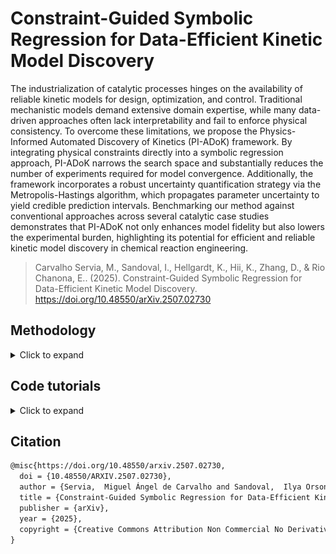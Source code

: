 # Constraint-Guided Symbolic Regression for Data-Efficient Kinetic Model Discovery

The industrialization of catalytic processes hinges on the availability of reliable kinetic models for design, optimization, and control. Traditional mechanistic models demand extensive domain expertise, while many data-driven approaches often lack interpretability and fail to enforce physical consistency. To overcome these limitations, we propose the Physics-Informed Automated Discovery of Kinetics (PI-ADoK) framework. By integrating physical constraints directly into a symbolic regression approach, PI-ADoK narrows the search space and substantially reduces the number of experiments required for model convergence. Additionally, the framework incorporates a robust uncertainty quantification strategy via the Metropolis-Hastings algorithm, which propagates parameter uncertainty to yield credible prediction intervals. Benchmarking our method against conventional approaches across several catalytic case studies demonstrates that PI-ADoK not only enhances model fidelity but also lowers the experimental burden, highlighting its potential for efficient and reliable kinetic model discovery in chemical reaction engineering.

> Carvalho Servia, M., Sandoval, I., Hellgardt, K., Hii, K., Zhang, D., & Rio Chanona, E.. (2025). Constraint-Guided Symbolic Regression for Data-Efficient Kinetic Model Discovery. 
https://doi.org/10.48550/arXiv.2507.02730


## Methodology

<details>
<summary>Click to expand</summary>

### Notation

We begin by establishing the mathematical notation necessary to precisely describe our methodology. First, we adopt the standard symbolic regression formulation, which serves as the foundation before introducing the strong formulation of our approach.

Let the set $\mathcal{Z}$ be defined as the union of an arbitrary collection of constants, $\Gamma$, and a fixed set of variables, $\mathcal{X}$. The operator set $\mathcal{P}$ consists of both arithmetic operations ($\diamond: \mathbb{R}^n \rightarrow \mathbb{R}$) and a finite collection of special one-dimensional functions ($\Lambda: \mathbb{R} \rightarrow \mathbb{R}$). Through iterative function composition using the operators in $\mathcal{P}$ over the elements in $\mathcal{Z}$, we form the model search space $\mathcal{M}$.

In our framework, variables are represented as state vectors $x \in \mathbb{R}^{n_x}$. Each data point comprises a state $x$ and its corresponding target value $y \in \mathbb{R}$ generated by an unknown function $f: \mathbb{R}^{n_x} \rightarrow \mathbb{R}$, such that $y = f(x)$. Collectively, the dataset is given by $\mathcal{D} = \lbrace \left( x^{(i)}, y^{(i)} \right) \mid i = 1, \ldots, n_t \rbrace$. To measure the discrepancy between predictions and target values, we employ a suitable positive-valued function $\ell: \mathbb{R}^{n} \times \mathbb{R}^{n} \rightarrow \mathbb{R}^{+}$.

A symbolic model $m \in \mathcal{M}$ is characterized by a finite set of parameters $\theta_m$, whose dimensionality $d_m$ depends on the specific model. We denote the model's prediction under parameters $\theta_m$ as $m(\cdot \mid \theta_m)$, and we represent the predicted value by $\hat{y}_m$ (i.e., $\hat{y}_m = m(\cdot \mid \theta_m)$). Crucially, our approach has two phases, which emulates well a bi-level optimization problem: the first phase (or inner problem) where the main objective is to find the optimal model structure, and the second (or outer problem) where the main objective is to fine-tune the optimal model structure and discover its optimal parameters. We define the optimal model $m^*$ as the model that minimizes the sum of the data fitting error and a penalty term proportional to the degree of constraint violation. Formally, this is expressed as:

$m^* = \arg\min_{m \in \mathcal{M}} \lbrace \sum_{i=1}^{n_t} \ell \left( \hat{y}_m^{(i)}, y^{(i)} \right) + \sum_{j=1}^{J} \lambda_j \, P_j(m) \rbrace,$

where $P_j(m)$ quantifies the violation of the $j$-th constraint, $\lambda_j$ is a constant scaling factor specific to that constraint, and $J$ is the total number of constraints.

The corresponding optimal parameters are determined by

$\theta_{m^*}^* = \arg\min_{\theta_{m^*}} \lbrace\sum_{i=1}^{n_t} \ell\left( \hat{y}_{m^*}^{(i)}, y^{(i)} \right) + \sum_{j=1}^{J} \lambda_j \, P_j(m)\rbrace.$

In the context of dynamical systems, the state variables are functions of time, $x(t) \in \mathbb{R}^{n_x}$, representing the evolution of the system over a fixed interval $\Delta t = [t_0, t_f]$. The system dynamics are characterized by the time derivatives $\dot{x}(t) \in \mathbb{R}^{n_x}$ and the initial condition $x_0 = x(t_0)$.

For our kinetic rate models, we assume that the $n_t$ sampling times $t^{(i)}$ lie within the interval $\Delta t$. The concentration measurements $C$ at each time $t^{(i)}$ approximate the true state $x(t^{(i)})$, while the rate estimates $r$ approximate the corresponding time derivatives, $r^{(i)} \approx \dot{x}(t^{(i)})$. Thus, the dataset becomes $\mathcal{D} = \lbrace \left( t^{(i)}, C^{(i)} \right) \mid i = 1, \ldots, n_t \rbrace.$

As before, we denote model predictions by a hat: $\hat{C}_m$ for states and $\hat{r}_m$ for rates, with the outputs given by $\hat{C}_m(\cdot \mid \theta_m)$ and $\hat{r}_m(\cdot \mid \theta_m)$, respectively.

We quantify the complexity of a model using the function $\mathcal{C}(m)$, here defined as the number of nodes in the expression tree representing the model. Models can then be grouped into families based on their complexity level $\kappa \in \mathbb{N}$, denoted as $\mathcal{M}^\kappa = \lbrace m \in \mathcal{M} \mid \mathcal{C}(m) = \kappa \rbrace.$

This notation establishes the mathematical foundation for our methodology, facilitating a clear and systematic description of our approach to automated kinetic model discovery.

### Introduction to the Strong Formulation
Before getting into the detailed explanations of model generation, model selection, mathematical constraints, and uncertainty quantification, we first provide a concise, itemised workflow of PI-ADoK. This overview will serve as a road-map for the discussion that follows.

1. **Data collection:** Acquire time–series concentrations $\!\bigl(t,\;C_i(t)\bigr)$ of all reactants and products.
2. **Generate constrained concentration surrogates:** Employ genetic programming with embedded physical constraints (positivity, equilibrium,\,\dots) to build differentiable symbolic models $\eta_i(t)$ that fit the measured $C_i(t)$.
3. **Parameter refinement (concentration):** Calibrate every surrogate by solving the second equation shown to obtain $\theta_{\eta_i}^{\star}$.
4. **Model selection (concentration):** Use $\mathrm{AIC}$ to pick the most accurate yet parsimonious $\eta_i(t)$ from the model set for each chemical species in each experiment.
5. **Derivative estimation:** Differentiate the chosen $\eta_i(t)$; the derivatives $\dot{\eta}_i(t)$ provide rate estimates $r_i(t)$.
6. **Generate constrained rate model candidates:** Apply genetic programming with constraints to the rate data, yielding a set $\mathcal M^{\kappa}$ of symbolic rate models for each complexity $\kappa$.
7. **Parameter refinement (rates):** Optimize every rate model by solving the inner problem in the fifth equation shown.
8. **Model selection (rates):} Rank the $\kappa$-winners with $\mathrm{AIC}$ and select the final kinetic expression $m^{\star}$.
9. **Optional MBDoE loop:** If $m^{\star}$ is unsatisfactory and budget remains, use model-based design of experiments to propose new conditions (default: discriminate between the best and second-best rate models), collect data, and return to Step 2.
10. **Uncertainty quantification:** For the accepted model, quantify parameter uncertainty (with Metropolis–Hastings) and propagate it to obtain predictive intervals.

For PI-ADoK, which leverages the strong formulation of symbolic regression, the primary objective is to determine the model $m$ that best maps the state variables $x(t)$ to the corresponding rates $r^{(i)}$, i.e.,

$\hat{r}_m(t \mid \theta_m) = m(x(t) \mid \theta_m).$

Since direct measurements of the rates $r^{(i)}$ are unavailable, they must first be estimated from the concentration data $C^{(i)}$. To this end, our approach constructs an intermediate symbolic model $\eta$ that approximates the concentration measurements, such that $\eta(t^{(i)}) \approx C^{(i)}$. This process follows the standard symbolic regression procedure, as described in the first and second equation shown, with the associated model selection methodology detailed in the below section ("Model Selection").

Overfitting is inherently controlled at two distinct stages of the PI-ADoK workflow. First, during the genetic programming search, the population is arranged by structural complexity $\kappa$. For every admissible dimensionality (e.g.\ $\kappa = 3,4,5,\ldots$) the algorithm independently seeks and stores the best performing model before any cross-complexity comparison is made. This level-wise competition ensures that simple models are never forced to compete directly with much richer expressions and by defining an upper limit of complexity, the search process is prevented from drifting toward unnecessarily intricate solutions. Second, when the set of level-wise winners is compared to choose the final model, we employ the Akaike Information Criterion, which adds an explicit penalty that grows with the dimensionality of the model. By coupling complexity-arranged search with AIC-based selection, PI-ADoK guards against overfitting both during model generation and during the ultimate selection of the governing kinetic expression.

Because the model $\eta$ is differentiable, its derivative, $\dot{\eta}(t^{(i)})$, serves as an approximation for the true rates, i.e., $\dot{\eta}(t^{(i)}) \approx r^{(i)}$. With these rate estimates in hand, we can formulate the optimization problem as follows. At the outer level, we optimize over candidate models of fixed complexity $\kappa$ by minimizing the sum of the fitting error and a penalty term that is proportional to the degree of constraint violation:

$m^\star = \arg\min_{m \in \mathcal{M}^\kappa} \lbrace \sum_{i=1}^{n_t} \ell \left(\hat{r}_m(t^{(i)} \mid \theta_m), r^{(i)}\right) + \sum_{j=1}^{J} \lambda_j \, P_j(m) \rbrace.$

At the inner level, we optimize the parameters of the selected model $m^\star$ as follows:

$\theta_{m^\star}^\star = \arg\min_{\theta_{m^\star}} \lbrace\sum_{i=1}^{n_t} \ell \left(\hat{r}_{m^\star}(t^{(i)} \mid \theta_{m^\star}), r^{(i)}\right) + \sum_{j=1}^{J} \lambda_j \, P_j(m) \rbrace.$

In both the second and fifth equation shown, the function $\ell$ represents the sum of squared errors (SSE). The Limited-memory Broyden-Fletcher-Goldfarb-Shanno (L-BFGS) algorithm is employed for solving the parameter estimation problem. L-BFGS is well-suited for handling this problem due to its performance in tasks pertaining to parameter estimation and optimization. The stopping criteria for the optimization are left to the default options in the Scipy package, and a multi-start approach is employed, where multiple runs are initiated with different starting points, and the best solution is retained. A schematic overview of the complete PI-ADoK workflow is shown below.

![Alt text](pi_adok_flowchart.png)
Figure 1: Step-by-step flow of PI-ADoK, highlighting the two main tasks: estimating derivatives (red box) and generating rate models (blue box). In the derivative-estimation phase, genetic programming produces candidate concentration models, followed by parameter estimation and model selection via AIC. These models are then numerically differentiated to approximate reaction rates. In the rate-modeling phase, the framework uses the estimated rates to build kinetic expressions, again refining candidates through parameter estimation and model selection. Model-based design of experiments (MBDoE) can propose new experiments to collect data if the current model is unsatisfactory, closing the loop until a reliable model is obtained. Uncertainty quantification is then performed on the final model to assess prediction reliability. Constraints are included in each step of model construction to guide the genetic programming algorithm to physically-sensible models.

The PI-ADoK framework is designed to handle complex chemical reaction scenarios, including cases with multiple reactions occurring in parallel or sequentially. In this work, however, we focus on single-reaction systems. For multi-reaction systems, the approach is significantly different. Instead of deriving a single unified model to describe the kinetic rates of all species, the chemical system would require PI-ADoK to develop individual models for each reactant and product. This is due to the fact that, in multi-reaction systems, the dynamics of each species are governed by distinct mathematical functions, with no direct stoichiometric relationships linking their rates. An example of applying the strong formulation of symbolic regression to multi-reaction systems is provided in the `Supplementary Information' of 
https://doi.org/10.48550/arXiv.2301.11356.


### Model Selection

Having outlined how PI-ADoK produces a level-wise set of candidate models (one best expression for every structural complexity $\kappa$) we now turn to the question of how to choose among those winners.  The selection step must favor models that are predictive yet parsimonious, thereby reinforcing the overfitting defenses already built into the search procedure.

Instead of employing a data-splitting approach for model selection, PI-ADoK leverages an information criterion, allowing the entire dataset to be utilized for both model construction and evaluation. This is particularly beneficial in low-data environments, as it maximizes the amount of information available for identifying suitable kinetic models.

We specifically adopt the Akaike Information Criterion (AIC) based on prior comparative analyses of different information criteria, where AIC consistently demonstrated superior performance in kinetic discovery. Formally, for a model $m$ with parameter set $\theta_m$ of dimension $d_m$, the AIC is given by:

$$\text{AIC}_m = 2 \, NLL\bigl(\theta_m \mid \mathcal{D}\bigr) + 2\,d_m,$$

where $NLL$ denotes the negative log-likelihood . When comparing two models $m_1$ and $m_2$, the one with the lower AIC value from the above equation is deemed preferable.


### Model-Based Design of Experiments

If the dataset used for model discovery is insufficient to yield an adequate model, and provided the experimental budget has not been exhausted, we can leverage insights from the optimized models to design a more informative experiment. In particular, we identify the operating conditions that maximize the discrepancy between the state predictions $\hat x(t|\theta^\star)$ of the two best proposed models, denoted as $\eta$ and $\mu$, based on the current dataset. In this work, the "operating conditions" refer to the initial conditions of an experiment. However, the "operating conditions" can be expanded to included many other variables, both static (e.g., initial temperature, initial pressure, type of catalyst) and dynamic (e.g., heating/cooling profile, rate of reactant addition, rate of product extraction).


The rationale for selecting these two models is discussed in our previous paper. The MBDoE approach adopted in this work follows the framework developed by Hunter and Reiner:

$$x_0^{(new)} = \arg\max_{x_0} \lbrace x_0 + \int_{t_0}^{t_f} \ell\left(\hat x_\eta \left(\tau\mid\theta_\eta^\star \right), \hat x_\mu \left(\tau\mid\theta_\mu^\star \right) \right)\, d\tau \rbrace.$$

In the above equation, $\ell$ represents the SSE. Once the optimal initial conditions are determined, a new experiment can be performed to generate additional data points, which are then incorporated into the original dataset. With this enriched dataset, PI-ADoK can be executed again, thereby closing the loop between informative experimental design and optimal model discovery.


### Integration of Mathematical Constraints

The incorporation of mathematical constraints into symbolic regression frameworks has attracted considerable attention in the literature, yielding mixed outcomes. On one hand, studies such as those by Kronberger (2022) indicate that integrating constraints may lead to higher prediction errors on both training and testing datasets. They attribute this effect to slower convergence rates and a more rapid loss of genetic diversity. Nevertheless, this same study suggest that under elevated noise levels (which often mirror the inherent variability in experimental setups) the benefits of enforcing constraints become more pronounced by steering the search toward models that are consistent with the underlying system.

Further investigations by Haider (2023) extended these observations by examining case studies under conditions of high noise. Their findings indicate that, although the improvements in prediction error were sometimes not statistically significant compared to unconstrained approaches, the incorporation of constraints did help in identifying models with a lower propensity for overfitting and enhanced adherence to expected behavior. In addition, research by Błądek (2019) demonstrates that for smaller datasets (typical of many experimental scenarios) the integration of mathematical constraints can yield statistically significant improvements over traditional genetic programming (GP) algorithms without constraints.

Taken together, these studies, despite their ambiguous outcomes, are encouraging for our application area (of course, this is contingent on having a good underlying discovery algorithm, because without it, constraints will likely provide little added-value). Experimental data are frequently characterized by high noise levels and limited sample sizes, conditions under which the selective enforcement of constraints appears to offer tangible benefits. This suggests that, even if the addition of constraints occasionally incurs a trade-off in prediction accuracy, the overall improvements in physical plausibility and model robustness make this approach a promising avenue for experimental applications like the one we deal with in this work.

Motivated by these findings there is a clear need for a flexible methodology to incorporate extensive prior knowledge (often available in kinetic studies) into GP. PI-ADoK integrates constraints directly into the GP process to ensure that candidate models not only fit the data but also conform to established physical laws.

Integrating constraints into GP is a delicate endeavor that requires balancing exploration and exploitation in a vast search space. On one hand, constraints reduce the search space by eliminating models that violate known physical principles, thus focusing computational effort on promising regions. On the other hand, overly stringent constraints lead to reduced population diversity, which can induce premature convergence, and inevitably results in suboptimal solutions.

In PI-ADoK, constraints are incorporated in a straightforward yet effective manner. Each candidate model is evaluated based on its prediction error and its compliance with a set of predefined constraints. Specifically, our constraints verify that candidate models:

1. Exactly respect the initial conditions (since these are determined with minimal uncertainty).
2. Reach equilibrium so that the function's end behavior converges to a constant value.
3. Consistently predict outputs with the correct sign (e.g., positive concentrations or negative rates).
4. Exhibit the correct monotonic behavior, being either always increasing or always decreasing.

Each of these constraints can be turned on and off independently based on the chemical system being investigated. When a candidate model satisfies all constraints, its fitness is determined solely by its prediction error. However, if it violates one or more constraints, a penalty, which is proportional to the degree of violation and scaled by a user-defined hyperparameter, is added to its fitness. This penalty-based method enables fine-tuning of the balance between allowing some flexibility in the search and enforcing strict constraint adherence through the hyperparameters. It is important to note that these hyperparameters were manually fine-tuned for our experiments. Although a more formal hyperparameter optimization could potentially enhance the robustness of our findings, we believe that these parameters should be tuned on a case-by-case basis, since the appropriate confidence in the constraints depends on the specific system, the amount of available information, and ultimately the performance of the algorithm.

This approach offers several advantages:

- It preserves the interpretability and physical plausibility of the resulting models by ensuring adherence to known physical laws.
- It focuses the search on promising regions of the model space, potentially reducing the experimental cost of model discovery.
- The use of hyperparameters to scale penalty terms allows the algorithm to be tailored to different problem contexts, balancing the need for exploration with the drive for exploitation.

However, it is important to note that our current implementation employs static hyperparameters that remain constant throughout the search process. In future work, it would be worthwhile to investigate dynamic hyperparameter tuning strategies, where the penalty factors evolve during the search. For instance, one might hypothesize that a more relaxed constraint regime in the early stages could maximize diversity and facilitate a broad exploration of the model space. As the search progresses and promising regions are identified, the constraints could gradually become more stringent, thereby focusing computational resources on refining high-performing solutions.


### Uncertainty Quantification Using the Metropolis-Hastings Algorithm

Uncertainty quantification is an important aspect of modeling complex kinetic systems, as it provides insight into the confidence and robustness of predicted model behavior. In the context of symbolic regression, and specifically for PI-ADoK, the need to accurately propagate uncertainty through non-linear, high-dimensional kinetic models have led us to adopt a sampling-based approach using the Metropolis-Hastings (MH) algorithm.

Various methods exist for uncertainty quantification, ranging from simpler techniques such as Laplace approximations and sigma points to more sophisticated sampling algorithms like Hamiltonian Monte Carlo (HMC) and MH. For our purposes of kinetic modeling, where accuracy may be critical, the MH algorithm was selected because of its ability to handle complex, non-linear distributions whilst having a simple and intuitive implementation that provides effective results. This flexibility in choosing proposal distributions makes MH particularly adaptable to the intricate dynamics often encountered in kinetic modeling.

The MH algorithm is an iterative method designed to sample from a target distribution: in our case, the posterior distribution of the model parameters. It works by constructing a Markov chain, meaning that each new sample depends only on the current state, and as the chain evolves, its distribution converges to the target distribution (this convergence is known as the chain reaching its stationary distribution).

At each iteration, a candidate point is generated by perturbing the current point using a proposal distribution. The candidate is then either accepted or rejected based on an acceptance probability. This probability is calculated to satisfy the detailed balance condition, which essentially ensures that the likelihood of moving from one point to another and vice versa is balanced in such a way that the chain will eventually reflect the target distribution.

In our implementation, if the candidate improves the model's fit (i.e., it has a higher posterior probability) or meets the acceptance criterion probabilistically even when it is less likely than the current state, the candidate is accepted and becomes the new current state. If not, the algorithm retains the current state. This process of generating, evaluating, and either accepting or rejecting candidates allows the chain to explore the parameter space effectively. Over many iterations, the samples collected approximate the posterior distribution, providing a robust quantification of uncertainty in our kinetic models.

The main steps of the MH algorithm are summarized in the algorithm below.

![Alt text](MH_algorithm.png)

</details>

## Code tutorials

<details>
<summary>Click to expand</summary>

### Tutorial for PI-ADoK: Decomposition of Nitrous Oxide
The code presented below serves to give step-by-step instructions on how to execute PI-ADoK. 

#### Import required packages
Below we show the needed packages to be used in the rest of the example.

<details>
<summary>Show code</summary>

```python
import numpy as np
from scipy.integrate import solve_ivp
import matplotlib.pyplot as plt
import pandas as pd
from pysr import PySRRegressor
from sympy import *
from scipy.misc import derivative as der
import re
from scipy.integrate import solve_ivp
import itertools as it 
from time import perf_counter
import matplotlib.cm as cm
import os
```

</details>

#### Data Generation
Here, we will be working with the decomposition of nitrous oxide as a case study. The first thing that we must do is generate some data, if experimental data is not available (if it is, it should be formatted in the same way it is presented above).

<details>
<summary>Show code</summary>

```python
def kinetic_model(t, z):
    k_1 = 2 
    k_2 = 5

    dNOdt = (-1) * ((k_1 * z[0]**2) / (1 + k_2 * z[0]))
    dNdt = ((k_1 * z[0]**2) / (1 + k_2 * z[0]))
    dOdt = (1/2) * ((k_1 * z[0]**2) / (1 + k_2 * z[0]))

    dzdt = [dNOdt, dNdt, dOdt]
    return dzdt

# Plotting the data given
species = ["NO", "N", "O"]
initial_conditions = {
    "ic_1": np.array([5 , 0, 0]),
    "ic_2": np.array([10, 0, 0]),
    "ic_3": np.array([5 , 2, 0]),
    "ic_4": np.array([5 , 0, 3]),
    "ic_5": np.array([0 , 2, 3]),
}

num_exp = len(initial_conditions)
num_species = len(species)

timesteps = 15
time = np.linspace(0, 10, timesteps)
t = [0, np.max(time)]
t_eval = list(time)
STD = 0.2
noise = [np.random.normal(0, STD, size = (num_species, timesteps)) for i in range(num_exp)]
in_silico_data = {}
no_noise_data = {}

for i in range(num_exp):
    ic = initial_conditions["ic_" + str(i + 1)]
    solution = solve_ivp(kinetic_model, t, ic, t_eval = t_eval, method = "RK45")
    in_silico_data["exp_" + str(i + 1)] = np.clip(solution.y + noise[i], 0, 1e99)
    no_noise_data["exp_" + str(i + 1)] = solution.y

color_1 = ['salmon', 'royalblue', 'darkviolet']
marker = ['o', 'o', 'o', 'o']

# Plotting the in-silico data for visualisation
for i in range(num_exp):
    fig, ax = plt.subplots()
    ax.set_title("Experiment " + str(i + 1))
    ax.set_ylabel("Concentration $(M)$")
    ax.set_xlabel("Time $(h)$")
    ax.spines["right"].set_visible(False)
    ax.spines["top"].set_visible(False)

    for j in range(num_species):
        y = in_silico_data["exp_" + str(i + 1)][j]
        ax.plot(time, y, marker[j], markersize = 3, label = species[j], color = color_1[j])

    ax.grid(alpha = 0.5)
    ax.legend()
        
# plt.show()


def save_matrix_as_csv(matrix, filename):
    # Convert numpy matrix to pandas dataframe
    df = pd.DataFrame(matrix)
        
    # Save dataframe as CSV file in exp_data directory without index
    filepath = os.path.join("Physics_Informed_Symbolic_Regression/physics_informed_SR/Decomposition_Nitrous_Oxide/exp_data", filename + ".csv")
    df.to_csv(filepath, index = False, header = False)

for i in range(num_exp):
    name = "exp_" + str(i + 1)
    matrix = in_silico_data[name]
    save_matrix_as_csv(matrix, name)
```

</details>

#### Generating Concentration Models
Once we have generated the concentration versus time dataset, we must now create concentration profiles so we can then numerically differentiate them and approximate the rates of reaction (which cannot be measured experimentally). The inputs for the genetic programming algorithm can be changed in accordance to one's problems. This snippet of code will generate files with the equations. 

<details>
<summary>Show code</summary>

```julia
# Loop through each experiment and species to perform symbolic regression

import Pkg
# Here, we are loading our physics-informed version of the symbolic regression package 
# All of the path names need to be adjusted to the specific implementation
project_dir = "/Users/md1621/Desktop/PhD-Code/Physics_Informed_Symbolic_Regression/physics_informed_SR"
Pkg.activate(project_dir)
Pkg.instantiate()


exp_dir = "Physics_Informed_Symbolic_Regression/physics_informed_SR/Decomposition_Nitrous_Oxide/exp_data"
hof_dir = "Physics_Informed_Symbolic_Regression/physics_informed_SR/Decomposition_Nitrous_Oxide/hof_files"
rate_dir = "Physics_Informed_Symbolic_Regression/physics_informed_SR/Decomposition_Nitrous_Oxide/const_data"

using IterTools: ncycle
using SymbolicRegression
using Infiltrator
using DelimitedFiles

tspan = (0e0, 1e1)
num_timepoints = 15

times_per_dataset=collect(range(tspan[begin], tspan[end]; length=num_timepoints))

ini_NO = [5e0, 1e1, 5e0, 5e0, 1e1]
ini_N = [0e0, 0e0, 2e0, 0e0, 2e0]
ini_O = [0e0, 0e0, 0e0, 3e0, 3e0]

num_datasets = length(ini_NO)
num_states = 3

function my_loss(tree, dataset::Dataset{T,L}, options)::L where {T,L}
    prediction, flag = eval_tree_array(tree, dataset.X, options)
    if !flag
        return L(Inf)
    end
    return sum((prediction .- dataset.y) .^ 2)
end


# Here we loop through each species and each experiment, adding sensible constraints for each of the profiles.
for i in num_datasets:num_datasets
    datasets = readdlm(exp_dir*"/exp_$i.csv", ',', Float64, '\n')
    #------------------------------#

    for j in 1:num_states
        X = reshape(times_per_dataset, 1, :)
        y = reshape(datasets[j, :], 1, :)

        if j == 1
            name = hof_dir*"/hall_of_fame_NO$i.csv"
            options = Options(; # NOTE add new constraint here
                binary_operators=[+, *, /, -],
                unary_operators=[exp],
                loss_function=my_loss,
                maxsize=9,
                parsimony=0.00001,
                timeout_in_seconds=300,
                constraint_initial_condition=true,
                constraint_concentration_equilibrium=true,
                constraint_always_positive=true,
                constraint_always_negative=false,
                constraint_always_increasing=false,
                constraint_always_decreasing=true,
                hofFile=name
            )

        elseif j == 2
            name =  hof_dir*"/hall_of_fame_N$i.csv"
            options = Options(; # NOTE add new constraint here
            binary_operators=[+, *, /, -],
            unary_operators=[exp],
            loss_function=my_loss,
            maxsize=9,
            parsimony=0.00001,
            timeout_in_seconds=300,
            constraint_initial_condition=true,
            constraint_concentration_equilibrium=true,
            constraint_always_positive=true,
            constraint_always_negative=false,
            constraint_always_increasing=true,
            constraint_always_decreasing=false,
            hofFile=name
        )

        elseif j == 3
            name =  hof_dir*"/hall_of_fame_O$i.csv"
            options = Options(; # NOTE add new constraint here
            binary_operators=[+, *, /, -],
            unary_operators=[exp],
            loss_function=my_loss,
            maxsize=9,
            parsimony=0.00001,
            timeout_in_seconds=300,
            constraint_initial_condition=true,
            constraint_concentration_equilibrium=true,
            constraint_always_positive=true,
            constraint_always_negative=false,
            constraint_always_increasing=true,
            constraint_always_decreasing=false,
            hofFile=name
        )

        end

        hall_of_fame = equation_search(
            X, y, niterations=200, options=options, parallelism=:serial, variable_names=["t"]
        )
    end
end

```

</details>

#### Finding the Best Concentration Models
Once the concentration models have been produced, we will read them from the files that we generated using the snippet above. We will need to evaluate the models generated in order for us to select the ones that minimize the AIC value. This can be done with the following code.

<details>
<summary>Show code</summary>

```python
def read_equations(path):
    # Read equations from CSV with different separator 
    data = pd.read_csv(path)
    # Convert dataframe into numpy array
    eqs = data["Equation"].values
    
    eq_list = []
    # For every string equation in list...
        
    def make_f(eq):
        # Function takes a string equation, 
        # Converts exp to numpy representation
        # And returns the expression of that string 
        # As a function 
        def f(t):
            equation = eq.replace("x0", "t")
            return eval(equation.replace("exp", "np.exp"))
        return f
    
    for eq in eqs:
        # Iterate over expression strings and make functions
        # Then add to expression list
        eq_list += [make_f(eq)]
        
    return eq_list

def number_param(path):
    # Read equations from CSV with different separator 
    data = pd.read_csv(path)
    # Convert dataframe into numpy array
    eqs = data["Equation"].values
    t = symbols("t")
    simple_traj = []
    param = []

    for eq in eqs:
        func = simplify(eq)
        simple_traj.append(func)
        things = list(func.atoms(Float))
        param.append(len(things))

    simple_traj = np.array(simple_traj).tolist()
    return param

def find_best_model(NLL, param):
    # Finding the model with the lowest AIC value
    AIC = 2 * np.array(NLL) + 2 * np.array(param)
    index = np.where(AIC == np.min(AIC))
    return index[0][0]

def NLL_models(eq_list, t, data, NLL_species, number_datapoints):
    # Make list of NLL values for each equation
    NLL = []

    for f in eq_list:
        y_T = []

        for a in t:
            y_T.append(f(a))

        NLL.append(NLL_species(data, y_T, number_datapoints))
    return NLL

def NLL(C, y_C, number_datapoints):
    # Calculate the NLL value of a given equation
    likelihood = np.empty(number_datapoints)
    mse = np.empty(number_datapoints)

    for i in range(number_datapoints):
        mse[i] = ((C[i] - y_C[i])**2)

    variance = np.sum(mse) / number_datapoints

    for i in range(number_datapoints):
        likelihood[i] = ((C[i] - y_C[i])**2) / (2 * (variance)) \
            - np.log(1 / (np.sqrt(2 * np.pi * (variance))))

    return np.sum(likelihood)

# Find out which concentration models are best for each experiment
equation_lists = {}
best_models = {}

for i in range(num_exp):
    data = in_silico_data["exp_" + str(i + 1)]

    for j in range(num_species):
        if j == 0:
            file_name = str("Physics_Informed_Symbolic_Regression/physics_informed_SR/Decomposition_Nitrous_Oxide/hof_files/hall_of_fame_NO" \
                + str(i + 1) + ".csv")
            name = "NO_"
        if j == 1:
            file_name = str("Physics_Informed_Symbolic_Regression/physics_informed_SR/Decomposition_Nitrous_Oxide/hof_files/hall_of_fame_N" \
                + str(i + 1) + ".csv")
            name = "N_"
        if j == 2:
            file_name = str("Physics_Informed_Symbolic_Regression/physics_informed_SR/Decomposition_Nitrous_Oxide/hof_files/hall_of_fame_O" \
                + str(i + 1) + ".csv")
            name = "O_"
        
        a = read_equations(file_name)
        nll_a = NLL_models(a, time, data[j], NLL, timesteps)
        param_a = number_param(file_name)
        best_models[name + str(i + 1)] = find_best_model(nll_a, param_a)
        equation_lists[name + str(i + 1)] = a

# Plotting the selected concentration profile and in-silico data
for i in range(num_exp):
    fig, ax = plt.subplots()
    # ax.set_title("Concentration Profiles - Experiment " + str(i + 1))
    ax.set_ylabel("Concentrations $(M)$", fontsize = 18)
    ax.set_xlabel("Time $(h)$", fontsize = 18)
    ax.spines["right"].set_visible(False)
    ax.spines["top"].set_visible(False)
    ax.tick_params(axis = 'both', which = 'major', labelsize = 18)

    for j in range(num_species):
        y = in_silico_data["exp_" + str(i + 1)][j]
        name = species[j] + "_" + str(i + 1)
        model = best_models[name]
        yy = equation_lists[name][model](time)
        ax.plot(time, y, marker[j], markersize = 4, label = species[j], color = color_1[j])
        ax.plot(time, yy, color = color_1[j], linestyle = "-")

    ax.grid(alpha = 0.5)
    ax.legend(fontsize = 15)


# plt.show()
```

</details>

#### Parameter Estimation for Concentration Models
The parameters of any concentration model can be optimized using the following code example. The code can be changed manually, or the generated concentration models in the csv files can be used to automatically generate functions and optimize them. 

<details>
<summary>Show code</summary>

```python
def competition(k, t):
    # Define the competition model. The state is a function of parameters k and time t.
    k_1 = k[0]
    k_2 = k[1]

    # Calculate the state based on the model's formula.
    state = k_1 + (-k_2 * t)
    
    return state

def sse(params, exp, spec):
    # Calculate the sum of squared errors (SSE) for a given set of parameters.
    # 'exp' is the experiment number and 'spec' is the species.

    # Find the index of the specified species in the global list 'species'.
    num = species.index(spec)

    # Retrieve observed data for the specified experiment and species.
    observations = in_silico_data["exp_" + exp][num]

    # Compute the model response using the competition model.
    model_response = competition(params, time)

    # Calculate the SSE between the observed data and the model response.
    SSE = (observations - model_response)**2
    total = np.sum(SSE)

    return total

def callback(xk):
    # Callback function to output the current solution during optimization.
    print(f"Current solution: {xk}")

def Opt_Rout(multistart, number_parameters, x0, lower_bound, upper_bound, to_opt, exp, spec):
    # Perform optimization with multiple starting points.
    # 'multistart' is the number of starts, 'number_parameters' is the number of parameters in the model.
    # 'x0' is the initial guess, 'to_opt' is the function to minimize (SSE in this case).

    # Initialize arrays to store local solutions and their corresponding values.
    localsol = np.empty([multistart, number_parameters])
    localval = np.empty([multistart, 1])
    boundss = tuple([(lower_bound, upper_bound) for i in range(number_parameters)])
    
    # Perform optimization for each start.
    for i in range(multistart):
        res = minimize(to_opt, x0, method='L-BFGS-B', args=(exp, spec), bounds=boundss, callback=callback)
        localsol[i] = res.x
        localval[i] = res.fun

    # Find the best solution among all starts.
    minindex = np.argmin(localval)
    opt_val = localval[minindex]
    opt_param = localsol[minindex]
    
    return opt_val, opt_param

# Set parameters for the optimization routine.
multistart = 10
number_parameters = 2
lower_bound = 0.0001
upper_bound = 10
exp = "2"  # Experiment number
spec = "H"  # Species

# Generate an initial guess for the parameters.
solution = np.random.uniform(lower_bound, upper_bound, number_parameters)
print('Initial guess = ', solution)

# Perform the optimization to find the best parameters that minimize the SSE.
opt_val, opt_param = Opt_Rout(multistart, number_parameters, solution, lower_bound, upper_bound, sse, exp, spec)

# Output the results.
print('MSE = ', opt_val)
print('Optimal parameters = ', opt_param)
```

</details>

#### Numerically Differentiating the Best Concentration Models
Now that we have figured out which concentration models minimize the AIC (and we have plotted the models versus the in-silico data to ensure that the models are capturing the trends of the kinetic data), we must differentiate our models so that we can approximate the rate measurements that we do not have direct access to. Since we are working with a synthetic dataset, we will also plot the approximations to the true rate dataset.

<details>
<summary>Show code</summary>

```python
derivatives = {}
SR_derivatives_NO = np.array([])
SR_derivatives_N  = np.array([])
SR_derivatives_O  = np.array([])

# Getting the rate measurements from the model (realistically, never available)
# But just to check the fit of our estimates of the rate which are obtained by
# Numerically differentiating the concentration models selected
for i in range(num_exp):
    
    for j in range(num_species):
        name = species[j] + "_" + str(i + 1)
        model = best_models[name]
        best_model = equation_lists[name][model]
        derivative = np.zeros(timesteps)
        
        for h in range(timesteps):
            derivative[h] =  der(best_model, time[h], dx = 1e-6)
        
        derivatives[name] = derivative

# Plotting the estimated rates and the actual rates
for i in range(num_exp):
    fig, ax = plt.subplots()
    # ax.set_title("Derivative Estimates - Experiment " + str(i + 1))
    ax.set_ylabel("Rate $(Mh^{-1})$", fontsize = 18)
    ax.set_xlabel("Time $(h)$", fontsize = 18)
    ax.spines["right"].set_visible(False)
    ax.spines["top"].set_visible(False)
    data = no_noise_data["exp_" + str(i + 1)]
    y = kinetic_model(time, data)
    ax.tick_params(axis = 'both', which = 'major', labelsize = 18)

    for j in range(num_species):
        name = species[j] + "_" + str(i + 1)
        yy = derivatives[name]
        ax.plot(time, y[j], marker[j], markersize = 4, label = species[j], color = color_1[j])
        ax.plot(time, yy, color = color_1[j], linestyle = "-")

    ax.grid(alpha = 0.5)
    ax.legend(fontsize = 15)

# plt.show()

# Preparing the data for the second step of the symbolic regression methodology
for i in range(num_exp):
    SR_derivatives_NO = np.concatenate([SR_derivatives_NO, derivatives["NO_" + str(i + 1)]])
    SR_derivatives_N  = np.concatenate([SR_derivatives_N , derivatives["N_"  + str(i + 1)]])
    SR_derivatives_O  = np.concatenate([SR_derivatives_O , derivatives["O_"  + str(i + 1)]])

a = in_silico_data["exp_1"].T
b = in_silico_data["exp_2"].T
sr_data = np.vstack((a, b))

for i in range(2, num_exp):
    c = in_silico_data["exp_" + str(i + 1)].T
    sr_data = np.vstack((sr_data, c))
    
def save_matrix_as_csv(matrix, filename):
    # Convert numpy matrix to pandas dataframe
    df = pd.DataFrame(matrix)
        
    # Save dataframe as CSV file in exp_data directory without index
    filepath = os.path.join("Physics_Informed_Symbolic_Regression/physics_informed_SR/Decomposition_Nitrous_Oxide/const_data", filename + ".csv")
    df.to_csv(filepath, index = False, header = False)

size = len(SR_derivatives_NO)
save_matrix_as_csv(sr_data[:, 0:3].T, 'conc_data_for_rate_models')
save_matrix_as_csv(np.reshape(SR_derivatives_NO, (1, size)), 'rate_data_NO')
save_matrix_as_csv(np.reshape(SR_derivatives_N, (1, size)), 'rate_data_N')
save_matrix_as_csv(np.reshape(SR_derivatives_O, (1, size)), 'rate_data_O')
```

</details>

#### Generate Rate Models
So far we have: (i) generated some kinetic data; (ii) using the kinetic data, construct concentration models for each species in each experiment; (iii) based on the constructed concentration models, we selected the best one based on AIC; (iv) from the best concentration model, we numerically differentiate it to approximate the rate of consumption and generation of the species. Now, with the approximations, we can use them to make rate models and again select the best rate model from the generated files. Below, using the adapted genetic programming package, we make the rate models and save them as csv files (in the process, a bkup and a pickle file will be generated in the same directory, but these will not be used at all).

<details>
<summary>Show code</summary>

```julia
# Loop over each species to perform symbolic regression for rate models
conc_data = readdlm(rate_dir*"/conc_data_for_rate_models.csv", ',', Float64, '\n')

for j in 1:num_states
    X = reshape(conc_data[1,:], num_states - 2, :)
    i = num_datasets

    if j == 1
        name = hof_dir*"/hall_of_fame_rate_NO$i.csv"
        a = readdlm(rate_dir*"/rate_data_NO.csv", ',', Float64, '\n')
        y = reshape(a, 1, :)
        num = 400
        options = Options(; # NOTE add new constraint here
            binary_operators=[+, *, /, -],
            loss_function=my_loss,
            maxsize=18,
            parsimony=0.00001,
            timeout_in_seconds=600,
            constraint_initial_condition=false,
            constraint_concentration_equilibrium=false,
            constraint_always_positive=false,
            constraint_always_negative=true,
            constraint_always_increasing=true,
            constraint_always_decreasing=false,
            hofFile=name
        )

    elseif j == 2
        name = hof_dir*"/hall_of_fame_rate_N$i.csv"
        a = readdlm(rate_dir*"/rate_data_N.csv", ',', Float64, '\n')
        y = reshape(a, 1, :)
        num = 200
        options = Options(; # NOTE add new constraint here
            binary_operators=[+, *, /, -],
            loss_function=my_loss,
            maxsize=18,
            parsimony=0.00001,
            timeout_in_seconds=600,
            constraint_initial_condition=false,
            constraint_concentration_equilibrium=false,
            constraint_always_positive=true,
            constraint_always_negative=false,
            constraint_always_increasing=false,
            constraint_always_decreasing=true,
            hofFile=name
        )

    elseif j == 3
        name = hof_dir*"/hall_of_fame_rate_O$i.csv"
        a = readdlm(rate_dir*"/rate_data_O.csv", ',', Float64, '\n')
        y = reshape(a, 1, :)
        num = 200
        options = Options(; # NOTE add new constraint here
            binary_operators=[+, *, /, -],
            loss_function=my_loss,
            maxsize=18,
            parsimony=0.00001,
            timeout_in_seconds=600,
            constraint_initial_condition=false,
            constraint_concentration_equilibrium=false,
            constraint_always_positive=true,
            constraint_always_negative=false,
            constraint_always_increasing=false,
            constraint_always_decreasing=true,
            hofFile=name
        )

    end

    hall_of_fame = equation_search(
        X, y, niterations=num, options=options, parallelism=:serial, variable_names=["CNO"]
    )
end
```

</details>

#### Selecting the Best Rate Model Generated
Similarly to what was done with the concentration models, we need to evaluate the generated rate models and find which one minimizes the AIC.

<details>
<summary>Show code</summary>

```python
def rate_n_param(path):
    # read equations from CSV with different separator 
    data = pd.read_csv(path)
    # convert dataframe into numpy array
    eqs = data["Equation"].values
    NO, N, O = symbols("NO N O")
    simple_traj = []
    param = []
    
    for eq in eqs:
        func = simplify(eq)
        func = str(func)
        j = 0
        things = re.findall(r"(\*{2}|\*{0})(\d+\.?\d*)", func)
        
        for i in range(len(things)):
            if things[i][0] != "**":
                j += 1
        
        simple_traj.append(func)
        param.append(int(j))
    # simple_traj = np.array(simple_traj).tolist()
    
    return simple_traj, param

rate_models = {}
GP_models = {}

for i in range(num_species):
    if i == 0:
        path = "Physics_Informed_Symbolic_Regression/physics_informed_SR/Decomposition_Nitrous_Oxide/hof_files/hall_of_fame_rate_NO" + str(num_exp) + ".csv"
        name_models = "NO_models"
        name_params = "NO_params"
    
    if i == 1:
        path = "Physics_Informed_Symbolic_Regression/physics_informed_SR/Decomposition_Nitrous_Oxide/hof_files/hall_of_fame_rate_N" + str(num_exp) + ".csv"
        name_models = "N_models"
        name_params = "N_params"
    
    if i == 2:
        path = "Physics_Informed_Symbolic_Regression/Decomposition_Nitrous_Oxide/hof_files/hall_of_fame_rate_O" + str(num_exp) + ".csv"
        name_models = "O_models"
        name_params = "O_params"
    
    a, b = rate_n_param(path)
    GP_models[name_models, name_params] = a, b

def NLL_rates(rate_est, rate_pred, number_datapoints, num_exp):
    mse = (rate_est - rate_pred)**2
    variance = np.sum(mse) / (number_datapoints * num_exp)
    likelihood = ((rate_est - rate_pred)**2) / (2 * (variance)) \
        - np.log(1 / (np.sqrt(2 * np.pi * (variance))))
    
    return np.sum(likelihood)

def predicting_rate(equation, z):
    equation = str(equation)
    equation = equation.replace("CNO", "z[:, 0]")
    equation = equation.replace("N", "z[:, 1]")
    equation = equation.replace("O", "z[:, 2]")
    rate_pred = eval(equation)
    
    return rate_pred

def best_rate_model(NLL, param):
    AIC = 2 * np.array(NLL) + 2 * np.array(param)
    index = np.where(AIC == np.min(AIC))
    
    return index[0][0]

best_ODEs = {}

for i in range(num_species):
    if i == 0:
        equations, parameters = GP_models["NO_models", "NO_params"]
        rate_est = SR_derivatives_NO
        name = "NO"
    
    if i == 1:
        equations, parameters = GP_models["N_models", "N_params"]
        rate_est = SR_derivatives_N
        name = "N"
    
    if i == 2:
        equations, parameters = GP_models["O_models", "O_params"]
        rate_est = SR_derivatives_O
        name = "O"
        
    nll = []
    
    for equation in equations:
        rate_pred = predicting_rate(equation, sr_data)
        a = NLL_rates(rate_est, rate_pred, timesteps, num_exp)
        nll.append(a)
    
    best_ODEs[name] = best_rate_model(nll, parameters)

# Here, we give make a function with a given ODE and we evaluated at a given initial condition
def rate_model(z0, equations, t, t_eval, event):
    i = 0

    for equation in equations:
        equation = str(equation)
        equation = equation.replace("CNO", "z[0]")
        equation = equation.replace("CN", "z[1]")
        equation = equation.replace("CO", "z[2]")
        equations[i] = equation
        i += 1

    def nest(t, z):
        dNOdt = eval(str(equations[0]))
        dNdt = (-1) * eval(str(equations[0]))
        dOdt = (-1/2) * eval(str(equations[0]))
        dzdt = [dNOdt, dNdt, dOdt]
        return dzdt

    sol = solve_ivp(nest, t, z0, t_eval = t_eval, method = "RK45", events = event)  

    return sol.y, sol.t, sol.status

equations = []
names = ["NO_models", "NO_params", "N_models", "N_params", "O_models", "O_params"]
all_models = []
params = []

for i in np.arange(0, len(names), 2):
    all_models.append(GP_models[names[i], names[i + 1]][0])
    params.append(GP_models[names[i], names[i + 1]][1])

all_ODEs = list(it.product(*all_models))
param_ODEs = list(it.product(*params))

number_models = len(all_ODEs)
AIC_values = np.zeros(number_models)

# Here we evaluate the NLL for a given ODE and experiment
def NLL_kinetics(experiments, predictions, number_species, number_datapoints):
    output = np.zeros(number_species)
    mse = np.zeros(number_species)
    variance = np.zeros(number_species)

    for i in range(number_species):
        a = ((experiments[i] - predictions[i])**2)
        mse[i] = np.sum(a)
        variance[i] = mse[i] / (number_datapoints)

    for i in range(number_species):
        likelihood = ((experiments[i] - predictions[i])**2) / (2 * (variance[i])) \
            - np.log(1 / (np.sqrt(2 * np.pi * (variance[i]))))
        output[i] = np.sum(likelihood)

    return np.sum(output)


# Part of solve_ivp syntax - to make sure if the ODE takes longer than 2 seconds to solve, a big penalty is assigned
def my_event(t, y):
    time_out = perf_counter()

    if (time_out - time_in) > 2:
        return 0

    else:
        return 1

my_event.terminal = True

all_ODEs = GP_models["NO_models", "NO_params"][0]
number_models = len(all_ODEs)
all_ODEs = [[x] for x in all_ODEs]
AIC_values = np.zeros(number_models)

for i in range(number_models):
    neg_log = 0
    print(i)

    for j in range(num_exp):
        t = time
        experiments = in_silico_data["exp_" + str(j + 1)]
        time_in = perf_counter()
        ics = initial_conditions["ic_" + str(j + 1)]
        y, tt, status = rate_model(ics, list(all_ODEs[i]), [0, np.max(t)], list(t), my_event)

        if status == -1:
            neg_log = 1e99
            break

        elif status == 1:
            neg_log = 1e99
            break

        else:
            neg_log += NLL_kinetics(experiments, y, num_species, timesteps)

    # num_parameters = np.sum(np.array(param_ODEs[i]))
    num_parameters = np.sum(np.array(params[0][i]))
    AIC_values[i] = 2 * neg_log + 2 * num_parameters

# Find the best model and plot it
best_model_index = np.argmin(AIC_values)
second_min_index = np.argpartition(AIC_values, 1)[1]
third_min_index = np.argpartition(AIC_values, 1)[2]

for i in range(num_exp):
    t = time
    time_in = perf_counter()
    ics = initial_conditions["ic_" + str(i + 1)]
    yy, tt, _ = rate_model(ics, list(all_ODEs[best_model_index]), [0, np.max(t)], list(t), my_event)

    fig, ax = plt.subplots()
    # ax.set_title("Experiment " + str(i + 1))
    ax.set_ylabel("Concentrations $(M)$", fontsize = 18)
    ax.set_xlabel("Time $(h)$", fontsize = 18)
    ax.tick_params(axis = 'both', which = 'major', labelsize = 18)

    for j in range(num_species):
        y = in_silico_data["exp_" + str(i + 1)][j]
        ax.plot(t, y, "o", markersize = 4, label = species[j], color = color_1[j])
        ax.plot(tt, yy[j], color = color_1[j])

    ax.spines["right"].set_visible(False)
    ax.spines["top"].set_visible(False)
    ax.grid(alpha = 0.5)
    ax.legend(fontsize = 15)

# plt.show()

print(all_ODEs[best_model_index])
print(all_ODEs[second_min_index])
print(all_ODEs[third_min_index])
print(np.argpartition(AIC_values, 1))
print(AIC_values)
```

</details>

#### Parameter Estimation for Rate Models
The parameters of any rate model can be optimized using the following code example. The code can be changed manually, or the generated rate models in the csv files can be used to automatically generate ODE systems and optimize them. 

<details>
<summary>Show code</summary>

```python
def competition(k, z0):
    # Define rate constants
    k_1, k_2 = k

    # Nested function defining the system of ODEs
    def nest(t, z):
        # Differential equations for each species in the competition model
        dNOdt = (-1) * ((k_1 * z[0]**2) / (1 + k_2 * z[0]))
        dNdt = ((k_1 * z[0]**2) / (1 + k_2 * z[0]))
        dOdt = (1/2) * ((k_1 * z[0]**2) / (1 + k_2 * z[0]))   
        dzdt = [dNOdt, dNdt, dOdt]
        return dzdt
        
    # Time points for the ODE solution
    time = np.linspace(0, 10, 15)
    t = [0, np.max(time)]
    t_eval = list(time)
    
    # Solve the ODE system
    sol = solve_ivp(nest, t, z0, t_eval=t_eval, method="RK45")
    
    return sol.y

def sse(params):
    # Function to calculate Sum of Squared Errors for all experiments
    num_exp = len(initial_conditions)
    total_sse = np.zeros(num_exp)

    for i in range(num_exp):
        ic = initial_conditions["ic_" + str(i+1)]
        observations = in_silico_data["exp_" + str(i + 1)]
        model_response = competition(params, ic)

        # Calculate SSE for each experiment
        SSE = (observations - model_response)**2
        total_sse[i] = np.sum(SSE)

    return np.sum(total_sse)

def callback(xk):
    # Callback function for optimization process
    print(f"Current solution: {xk}")

def Opt_Rout(multistart, number_parameters, x0, lower_bound, upper_bound, to_opt):
    # Function to perform optimization with multiple starting points
    localsol = np.empty([multistart, number_parameters])
    localval = np.empty([multistart, 1])
    bounds = [(lower_bound, upper_bound) for _ in range(number_parameters)]
    
    for i in range(multistart):
        # Perform optimization using L-BFGS-B method
        res = minimize(to_opt, x0, method='L-BFGS-B', bounds=bounds, callback=callback)
        localsol[i] = res.x
        localval[i] = res.fun

    # Identify the best solution
    minindex = np.argmin(localval)
    opt_val = localval[minindex]
    opt_param = localsol[minindex]
    
    return opt_val, opt_param

# Setting up the optimization parameters
multistart = 10
number_parameters = 2
lower_bound = 0.0001
upper_bound = 10

# Initial guess for the parameters
solution = np.random.uniform(lower_bound, upper_bound, number_parameters)
print('Initial guess = ', solution)

# Perform optimization to minimize the SSE
opt_val, opt_param = Opt_Rout(multistart, number_parameters, solution, lower_bound, upper_bound, sse)

# Print the optimization results
print('MSE = ', opt_val)
print('Optimal parameters = ', opt_param)
```

</details>

#### Model-Based Design of Experiments
If the user has the experimental budget to run more experiments and the rate model output by the methodology is not satisfactory, they can use the following code to figure out the optimal experiment to discriminate between the two best models output by PI-ADoK (within experimental constraints). 

<details>
<summary>Show code</summary>

```python
def SR_model(z0, equations, t, t_eval):
    i = 0

    for equation in equations:
        equation = str(equation)
        equation = equation.replace("CNO", "z[0]")
        equation = equation.replace("N", "z[1]")
        equation = equation.replace("H", "z[2]")
        equations[i] = equation
        i += 1

    def nest(t, z):
        dNOdt = (1) * eval(str(equations[0]))
        dNdt = (-1) * eval(str(equations[0]))
        dHdt = (-1/2) * eval(str(equations[0]))
        dzdt = [dNOdt, dNdt, dHdt]
        return dzdt

    sol = solve_ivp(nest, t, z0, t_eval = t_eval, method = "RK45")  

    return sol.y

def MBDoE(ic, time, sym_model_1, sym_model_2):
    timesteps = len(time)
    SR_thing_1 = SR_model(ic, sym_model_1, [0, np.max(time)], list(time))
    SR_thing_1 = SR_thing_1.reshape(len(time), -1)
    SR_thing_2 = SR_model(ic, sym_model_2, [0, np.max(time)], list(time))
    SR_thing_2 = SR_thing_2.reshape(len(time), -1)
    difference = -np.sum((SR_thing_1 - SR_thing_2)**2)
    return difference

def Opt_Rout(multistart, number_parameters, lower_bound, upper_bound, to_opt, \
    time, sym_model_1, sym_model_2):
    localsol = np.empty([multistart, number_parameters])
    localval = np.empty([multistart, 1])
    boundss = tuple([(lower_bound[i], upper_bound[i]) for i in range(len(lower_bound))])
    
    for i in range(multistart):
        x0 = np.random.uniform(lower_bound, upper_bound, size = number_parameters)
        res = minimize(to_opt, x0, args = (time, sym_model_1, sym_model_2), \
                        method = 'L-BFGS-B', bounds = boundss)
        localsol[i] = res.x
        localval[i] = res.fun

    minindex = np.argmin(localval)
    opt_val = localval[minindex]
    opt_param = localsol[minindex]
    
    return opt_val, opt_param

multistart = 1
number_parameters = 3
lower_bound = np.array([0 , 0, 0])
upper_bound = np.array([10, 2, 3])
to_opt = MBDoE
timesteps = 15
time = np.linspace(0, 10, timesteps)

sym_model_1 = list((
    '0.013822312359624923 - 0.3736778093978375*CNO',
))

sym_model_2 = list((
    '-0.37019046699209807*CNO',
))

real_model = list((
    '(-2*CNO**2)/(1+5*CNO)',
))

a, b = Opt_Rout(multistart, number_parameters, lower_bound, upper_bound, to_opt, \
    time, sym_model_1, sym_model_2)

print('Optimal experiment: ', b)
```

</details>

</details>

## Citation
```tex
@misc{https://doi.org/10.48550/arxiv.2507.02730,
  doi = {10.48550/ARXIV.2507.02730},
  author = {Servia,  Miguel Ángel de Carvalho and Sandoval,  Ilya Orson and Kuok,  King and {Hii} and Hellgardt,  Klaus and Zhang,  Dongda and Chanona,  Ehecatl Antonio del Rio},
  title = {Constraint-Guided Symbolic Regression for Data-Efficient Kinetic Model Discovery},
  publisher = {arXiv},
  year = {2025},
  copyright = {Creative Commons Attribution Non Commercial No Derivatives 4.0 International}
}
```

